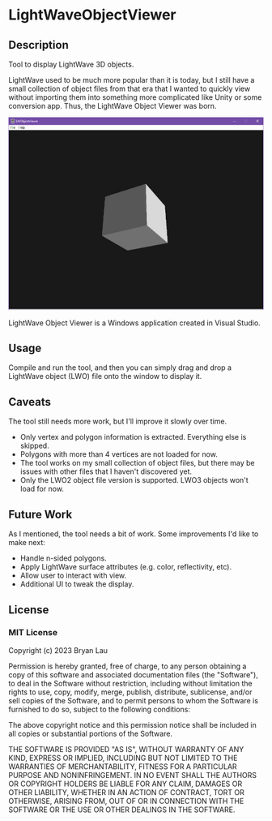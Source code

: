 # LightWaveObjectViewer

## Description

Tool to display LightWave 3D objects.

LightWave used to be much more popular than it is today, but I still have a small collection 
of object files from that era that I wanted to quickly view without importing them into 
something more complicated like Unity or some conversion app. Thus, the LightWave Object Viewer was born.

![LightWave Object Viewer window](https://github.com/laubryan/LightWaveObjectViewer/blob/187a66ca4ecc103661771be7c60d40bc36f634b8/Screenshots/Main%20Screenshot.jpg?raw=true)

LightWave Object Viewer is a Windows application created in Visual Studio.


## Usage

Compile and run the tool, and then you can simply drag and drop a LightWave object (LWO) 
file onto the window to display it.

## Caveats

The tool still needs more work, but I'll improve it slowly over time.

- Only vertex and polygon information is extracted. Everything else is skipped.
- Polygons with more than 4 vertices are not loaded for now.
- The tool works on my small collection of object files, but there may be issues with other files that I haven't discovered yet.
- Only the LWO2 object file version is supported. LWO3 objects won't load for now.

## Future Work

As I mentioned, the tool needs a bit of work. Some improvements I'd like to make next:

- Handle n-sided polygons.
- Apply LightWave surface attributes (e.g. color, reflectivity, etc).
- Allow user to interact with view.
- Additional UI to tweak the display.

## License

### MIT License

Copyright (c) 2023 Bryan Lau

Permission is hereby granted, free of charge, to any person obtaining a copy
of this software and associated documentation files (the "Software"), to deal
in the Software without restriction, including without limitation the rights
to use, copy, modify, merge, publish, distribute, sublicense, and/or sell
copies of the Software, and to permit persons to whom the Software is
furnished to do so, subject to the following conditions:

The above copyright notice and this permission notice shall be included in all
copies or substantial portions of the Software.

THE SOFTWARE IS PROVIDED "AS IS", WITHOUT WARRANTY OF ANY KIND, EXPRESS OR
IMPLIED, INCLUDING BUT NOT LIMITED TO THE WARRANTIES OF MERCHANTABILITY,
FITNESS FOR A PARTICULAR PURPOSE AND NONINFRINGEMENT. IN NO EVENT SHALL THE
AUTHORS OR COPYRIGHT HOLDERS BE LIABLE FOR ANY CLAIM, DAMAGES OR OTHER
LIABILITY, WHETHER IN AN ACTION OF CONTRACT, TORT OR OTHERWISE, ARISING FROM,
OUT OF OR IN CONNECTION WITH THE SOFTWARE OR THE USE OR OTHER DEALINGS IN THE
SOFTWARE.
